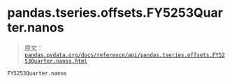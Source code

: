 # pandas.tseries.offsets.FY5253Quarter.nanos

> 原文：[`pandas.pydata.org/docs/reference/api/pandas.tseries.offsets.FY5253Quarter.nanos.html`](https://pandas.pydata.org/docs/reference/api/pandas.tseries.offsets.FY5253Quarter.nanos.html)

```py
FY5253Quarter.nanos
```
